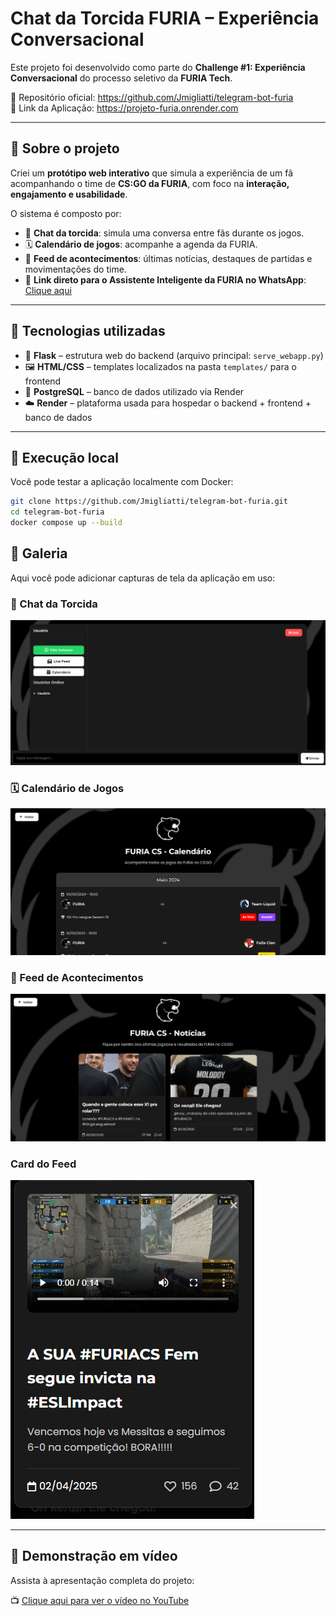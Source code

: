 # Chat da Torcida FURIA – Experiência Conversacional

Este projeto foi desenvolvido como parte do **Challenge #1: Experiência Conversacional** do processo seletivo da **FURIA Tech**.

🔗 Repositório oficial: https://github.com/Jmigliatti/telegram-bot-furia  
🔗 Link da Aplicação: https://projeto-furia.onrender.com

---

## 🧠 Sobre o projeto

Criei um **protótipo web interativo** que simula a experiência de um fã acompanhando o time de **CS:GO da FURIA**, com foco na **interação, engajamento e usabilidade**.

O sistema é composto por:

- 💬 **Chat da torcida**: simula uma conversa entre fãs durante os jogos.
- 🗓 **Calendário de jogos**: acompanhe a agenda da FURIA.
- 📰 **Feed de acontecimentos**: últimas notícias, destaques de partidas e movimentações do time.
- 🤖 **Link direto para o Assistente Inteligente da FURIA no WhatsApp**: [Clique aqui](https://wa.me/5511993404466)

---

## 🚀 Tecnologias utilizadas

- 🐍 **Flask** – estrutura web do backend (arquivo principal: `serve_webapp.py`)
- 🖼 **HTML/CSS** – templates localizados na pasta `templates/` para o frontend
- 🐘 **PostgreSQL** – banco de dados utilizado via Render
- ☁️ **Render** – plataforma usada para hospedar o backend + frontend + banco de dados

---

## 🧪 Execução local

Você pode testar a aplicação localmente com Docker:

```bash
git clone https://github.com/Jmigliatti/telegram-bot-furia.git
cd telegram-bot-furia
docker compose up --build
```

## 📸 Galeria

Aqui você pode adicionar capturas de tela da aplicação em uso:

### 💬 Chat da Torcida
![Chat da Torcida](https://github.com/Jmigliatti/projeto-furia/blob/main/webapp/static/Captura%20de%20tela%202025-05-04%20185828.png)

### 🗓 Calendário de Jogos
![Calendário de Jogos](https://github.com/Jmigliatti/projeto-furia/blob/main/webapp/static/Captura%20de%20tela%202025-05-04%20185923.png)

### 📰 Feed de Acontecimentos
![Feed de Acontecimentos](https://github.com/Jmigliatti/projeto-furia/blob/main/webapp/static/Captura%20de%20tela%202025-05-04%20185858.png)

### Card do Feed
![Card do Feed](https://github.com/Jmigliatti/projeto-furia/blob/main/webapp/static/Captura%20de%20tela%202025-05-04%20191345.png)


---

## 🎥 Demonstração em vídeo

Assista à apresentação completa do projeto:

📺 [Clique aqui para ver o vídeo no YouTube](https://www.youtube.com/watch?v=SEU_LINK_AQUI)
